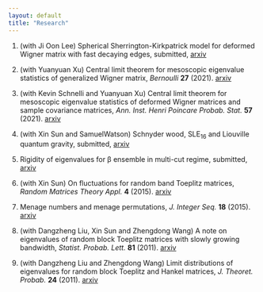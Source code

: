 ```yaml
---
layout: default
title: "Research"
---
```


1. (with Ji Oon Lee) Spherical Sherrington-Kirkpatrick model for deformed Wigner matrix with fast decaying edges, submitted, [arxiv](https://arxiv.org/abs/2112.14107)

2. (with Yuanyuan Xu) Central limit theorem for mesoscopic eigenvalue statistics of generalized Wigner matrix, *Bernoulli* **27** (2021). [arxiv](https://arxiv.org/abs/2001.08725)

3. (with Kevin Schnelli and Yuanyuan Xu) Central limit theorem for mesoscopic eigenvalue statistics of deformed Wigner matrices and sample covariance matrices, *Ann. Inst. Henri Poincare Probab. Stat.* **57** (2021). [arxiv](https://arxiv.org/abs/1909.12821)

4. (with Xin Sun and SamuelWatson) Schnyder wood, SLE<sub>16</sub> and Liouville quantum gravity, submitted, [arxiv](https://arxiv.org/abs/1705.03573)

5. Rigidity of eigenvalues for β ensemble in multi-cut regime, submitted, [arxiv](https://arxiv.org/abs/1611.06603)

6. (with Xin Sun) On fluctuations for random band Toeplitz matrices, *Random Matrices Theory Appl.* **4** (2015). [arxiv](https://arxiv.org/abs/1412.5232)

7. Menage numbers and menage permutations, *J. Integer Seq.* **18** (2015). [arxiv](https://arxiv.org/abs/1502.06068)

8. (with Dangzheng Liu, Xin Sun and Zhengdong Wang) A note on eigenvalues of random block Toeplitz matrices with slowly growing bandwidth, *Statist. Probab. Lett.* **81** (2011). [arxiv](https://arxiv.org/abs/1108.2810)

9. (with Dangzheng Liu and Zhengdong Wang) Limit distributions of eigenvalues for random block Toeplitz and Hankel matrices, *J. Theoret. Probab.* **24** (2011). [arxiv](https://arxiv.org/abs/1010.3191)
